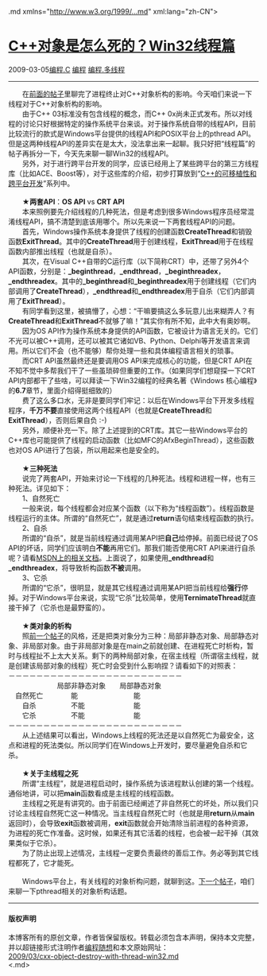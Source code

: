 <!DOCTYPE.md>
.md xmlns="http://www.w3.org/1999/...md" xml:lang="zh-CN">
<head>
<meta http-equiv="Content-Type" content="text.md; charset=utf-8" />
<meta name="generator" content="Python script by program.think@gmail.com" />
<meta name="provider" content="program-think.blogspot.com" />
<link type="text/css" rel="stylesheet" href="../../css/program-think.css" />
<title>C++对象是怎么死的？Win32线程篇 - 编程随想的博客</title>
</head>
<body>
<div id="main" style="width:100%;">
<h1><a href="../../index.md" title="回到首页">C++对象是怎么死的？Win32线程篇</a></h1>
<div class="post-info"><span class="date-header">2009-03-05</span><a href="../../tags/E7BC96E7A88B.C.md" class="tag">编程.C</a> <a href="../../tags/E7BC96E7A88B.md" class="tag">编程</a> <a href="../../tags/E7BC96E7A88B.E5A49AE7BABFE7A88B.md" class="tag">编程.多线程</a> </div>
<hr>
<div class="post">
　　在<a href="../../2009/02/cxx-object-destroy-with-process.md">前面的帖子</a>里聊完了进程终止对C++对象析构的影响。今天咱们来说一下线程对于C++对象析构的影响。<br />　　由于C++ 03标准没有包含线程的概念，而C++ 0x尚未正式发布。所以对线程的讨论只好根据特定的操作系统平台来谈。对于操作系统自带的线程API，目前比较流行的款式是Windows平台提供的线程API和POSIX平台上的pthread API。但是这两种线程API的差异实在是太大，没法拿出来一起聊。我只好把“线程篇”的帖子再拆分一下，今天先来聊一聊Win32的线程API。<!--program-think--><br />　　另外，对于进行跨平台开发的同学，应该已经用上了某些跨平台的第三方线程库（比如ACE、Boost等），对于这些库的介绍，初步打算放到“<a href="../../2009/01/cxx-cross-platform-develop-0-overview.md" target="_blank">C++的可移植性和跨平台开发</a>”系列中。<br /><br />　　★<b>两套API</b>：<b>OS API</b> vs <b>CRT API</b><br />　　本来照例要先介绍线程的几种死法，但是考虑到很多Windows程序员经常混淆线程API，搞不清楚到底该用哪个。所以先来说一下两套线程API的问题。<br />　　首先，Windows操作系统本身提供了线程的创建函数<b>CreateThread</b>和销毁函数<b>ExitThread</b>。其中的<b>CreateThread</b>用于创建线程，<b>ExitThread</b>用于在线程函数内部推出线程（也就是自杀）。<br />　　其次，在Visual C++自带的C运行库（以下简称CRT）中，还带了另外4个API函数，分别是：<b>_beginthread</b>，<b>_endthread</b>，<b>_beginthreadex</b>，<b>_endthreadex</b>。其中的<b>_beginthread</b>和<b>_beginthreadex</b>用于创建线程（它们内部调用了<b>CreateThread</b>），<b>_endthread</b>和<b>_endthreadex</b>用于自杀（它们内部调用了<b>ExitThread</b>）。<br />　　有同学看到这里，被搞懵了，心想：“干嘛要搞这么多玩意儿出来糊弄人？有<b>CreateThread</b>和<b>ExitThread</b>不就够了嘛！”其实你有所不知，此中大有奥妙啊。<br />　　因为OS API作为操作系统本身提供的API函数，它被设计为语言无关的。它们不光可以被C++调用，还可以被其它诸如VB、Python、Delphi等开发语言来调用。所以它们不会（也不能够）帮你处理一些和具体编程语言相关的琐事。<br />　　而CRT API虽然最终还是要调用OS API来完成核心的功能，但是CRT API在不知不觉中多帮我们干了一些虽琐碎但重要的工作。（如果同学们想窥探一下CRT API内部都干了些啥，可以拜读一下Win32编程的经典名著《Windows 核心编程》的<b>6.7</b>章节，里面介绍得挺细致的）<br />　　费了这么多口水，无非是要同学们牢记：以后在Windows平台下开发多线程程序，<b>千万不要</b>直接使用这两个线程API（也就是<b>CreateThread</b>和<b>ExitThread</b>），否则后果自负 :-)<br />　　另外，顺便补充一下。除了上述提到的CRT库。其它一些Windows平台的C++库也可能提供了线程的启动函数（比如MFC的AfxBeginThread），这些函数也对OS API进行了包装，所以用起来也是安全的。<br /><br />　　★<b>三种死法</b><br />　　说完了两套API，开始来讨论一下线程的几种死法。线程和进程一样，也有三种死法。详见如下：<br />　　1、自然死亡<br />　　一般来说，每个线程都会对应某个函数（以下称为“线程函数”）。线程函数是线程运行的主体。所谓的“自然死亡”，就是通过<b>return</b>语句结束线程函数的执行。<br />　　2、自杀<br />　　所谓的“自杀”，就是当前线程通过调用某API把<b>自己</b>给停掉。前面已经说了OS API的坏话，同学们应该明白<b>不能</b>再用它们。那我们能否使用CRT API来进行自杀呢？请看<a href="http://msdn.microsoft.com/en-us/library/hw264s73.aspx" target="_blank" rel="nofollow">MSDN上的相关文档</a>。上面说了，如果使用<b>_endthread</b>和<b>_endthreadex</b>，将导致析构函数<b>不被</b>调用。<br />　　3、它杀<br />　　所谓的“它杀”，很明显，就是其它线程通过调用某API把当前线程给<b>强行</b>停掉。对于Windows平台来说，实现“它杀”比较简单，使用<b>TernimateThread</b>就直接干掉了（它杀也是最野蛮的）。<br /><br />　　★<b>类对象的析构</b><br />　　照<a href="../../2009/02/cxx-object-destroy-with-process.md">前一个帖子</a>的风格，还是把类对象分为三种：局部非静态对象、局部静态对象、非局部对象。由于非局部对象是在main之前就创建、在进程死亡时析构，暂时与线程扯不上太大关系。剩下的两种局部对象，在宿主线程（所谓宿主线程，就是创建该局部对象的线程）死亡时会受到什么影响捏？请看如下的对照表：<br />－－－－－－－－－－－－－－－－－－－－－－－－－<br />　　　　　　　局部非静态对象　　局部静态对象<br />　自然死亡　　　　能　　　　　　　　能<br />　　自杀　　　　　不能　　　　　　　能<br />　　它杀　　　　　不能　　　　　　　能<br />－－－－－－－－－－－－－－－－－－－－－－－－－<br />　　从上述结果可以看出，Windows上线程的死法还是以自然死亡为最安全，这点和进程的死法类似。所以同学们在Windows上开发时，要尽量避免自杀和它杀。<br /><br />　　★<b>关于主线程之死</b><br />　　所谓“主线程”，就是进程启动时，操作系统为该进程默认创建的第一个线程。通俗地讲，可以把<b>main</b>函数看成是主线程的线程函数。<br />　　主线程之死是有讲究的。由于前面已经阐述了非自然死亡的坏处，所以我们只讨论主线程自然死亡这一种情况。当主线程自然死亡时（也就是用<b>return</b>从<b>main</b>返回时），会导致<b>exit</b>函数被调用，<b>exit</b>函数就会开始清除当前进程的各种资源，为进程的死亡作准备。这时候，如果还有其它活着的线程，也会被一起干掉（其效果类似于它杀）。<br />　　为了防止出现上述情况，主线程一定要负责最终的善后工作。务必等到其它线程都死了，它才能死。<br /><br />　　Windows平台上，有关线程的对象析构问题，就聊到这。<a href="../../2009/03/cxx-object-destroy-with-thread-posix.md">下一个帖子</a>，咱们来聊一下pthread相关的对象析构话题。<div class="blogger-post-footer">
</div>
<hr>
<div class="copyright">
<h4>版权声明</h4>
本博客所有的原创文章，作者皆保留版权。转载必须包含本声明，保持本文完整，并以超链接形式注明作者<a href="mailto:program.think@gmail.com">编程随想</a>和本文原始网址：<br>
<a href="2009/03/cxx-object-destroy-with-thread-win32.md">2009/03/cxx-object-destroy-with-thread-win32.md</a>
</div>
</div>
</body>
<.md>
